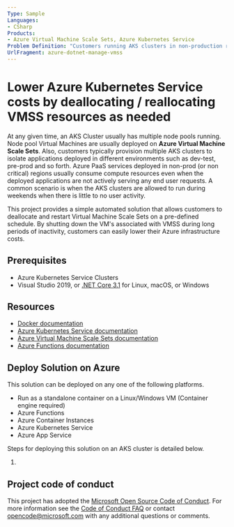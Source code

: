 ```yaml
---
Type: Sample
Languages:
- CSharp
Products:
- Azure Virtual Machine Scale Sets, Azure Kubernetes Service
Problem Definition: "Customers running AKS clusters in non-production regions often want to cut down infrastructure costs by decommissioning resources when they are not being used by anyone.  A common use case is shutting down VM machine scale sets associated with Azure Kubernetes Service during a period of inactivity such as a weekend.  This project attempts to provide a simple solution to address this requirement."
UrlFragment: azure-dotnet-manage-vmss
---
```


# Lower Azure Kubernetes Service costs by deallocating / reallocating VMSS resources as needed

At any given time, an AKS Cluster usually has multiple node pools running.  Node pool Virtual Machines are usually deployed on **Azure Virtual Machine Scale Sets**.  Also, customers typically provision multiple AKS clusters to isolate applications deployed in different environments such as dev-test, pre-prod and so forth.  Azure PaaS services deployed in non-prod (or non critical) regions usually consume compute resources even when the deployed applications are not actively serving any end user requests.  A common scenario is when the AKS clusters are allowed to run during weekends when there is little to no user activity.

This project provides a simple automated solution that allows customers to deallocate and restart Virtual Machine Scale Sets on a pre-defined schedule.  By shutting down the VM's associated with VMSS during long periods of inactivity, customers can easily lower their Azure infrastructure costs.

## Prerequisites

- Azure Kubernetes Service Clusters
- Visual Studio 2019, or [.NET Core 3.1](https://dotnet.microsoft.com/download/dotnet-core/3.1) for Linux, macOS, or Windows

## Resources

- [Docker documentation](https://docs.docker.com/)
- [Azure Kubernetes Service documentation](https://docs.microsoft.com/en-us/azure/aks/)
- [Azure Virtual Machine Scale Sets documentation](https://docs.microsoft.com/en-us/azure/virtual-machine-scale-sets/)
- [Azure Functions documentation](https://docs.microsoft.com/en-us/azure/azure-functions/)

## Deploy Solution on Azure
This solution can be deployed on any one of the following platforms.
- Run as a standalone container on a Linux/Windows VM (Container engine required)
- Azure Functions
- Azure Container Instances
- Azure Kubernetes Service
- Azure App Service

Steps for deploying this solution on an AKS cluster is detailed below.

1. 

## Project code of conduct

This project has adopted the [Microsoft Open Source Code of Conduct](https://opensource.microsoft.com/codeofconduct/). For more information see the [Code of Conduct FAQ](https://opensource.microsoft.com/codeofconduct/faq/) or contact [opencode@microsoft.com](mailto:opencode@microsoft.com) with any additional questions or comments.
